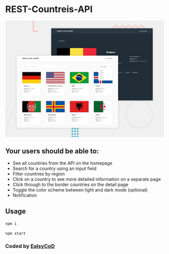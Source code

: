 # REST-Countreis-API

![Design preview for the Users List](./design/desktop-preview.jpg)

## Your users should be able to:

 - See all countries from the API on the homepage
 - Search for a country using an input field
 - Filter countries by region
 - Click on a country to see more detailed information on a separate page
 - Click through to the border countries on the detail page
 - Toggle the color scheme between light and dark mode (optional)
 - Notification

## Usage

`npm i`

`npm start`

### Coded by [EalsyCoD](https://github.com/EalsyCoD)